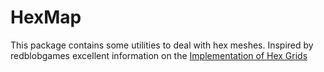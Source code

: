 # HexMap
This package contains some utilities to deal with hex meshes. Inspired by redblobgames excellent information on the [Implementation of Hex Grids](https://www.redblobgames.com/grids/hexagons/implementation.html)
